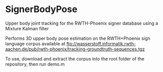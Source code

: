 SignerBodyPose
==============

Upper body joint tracking for the RWTH-Phoenix signer database using a Mixture Kalman filter

Performs 3D upper body pose estimation on the RWTH+Phoenix sign language corpus available at ftp://wasserstoff.informatik.rwth-aachen.de/pub/rwth-phoenix/tracking-groundtruth-sequences.tgz

To use, download and extract the corpus into the root folder of the repository, then run demo.m
